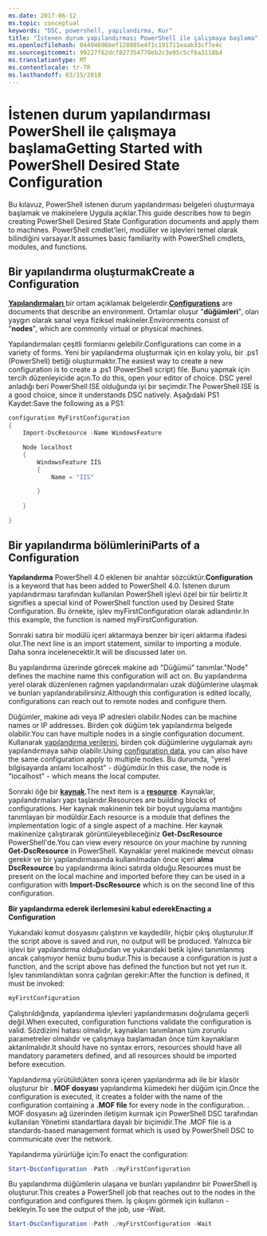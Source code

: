 ```yaml
---
ms.date: 2017-06-12
ms.topic: conceptual
keywords: "DSC, powershell, yapılandırma, Kur"
title: "İstenen durum yapılandırması PowerShell ile çalışmaya başlama"
ms.openlocfilehash: 04404696bef128805e4f1c191711eaab33cf7e4c
ms.sourcegitcommit: 99227f62dcf827354770eb2c3e95c5cf6a3118b4
ms.translationtype: MT
ms.contentlocale: tr-TR
ms.lasthandoff: 03/15/2018
---
```

# <a name="getting-started-with-powershell-desired-state-configuration"></a><span data-ttu-id="42b7d-103">İstenen durum yapılandırması PowerShell ile çalışmaya başlama</span><span class="sxs-lookup"><span data-stu-id="42b7d-103">Getting Started with PowerShell Desired State Configuration</span></span> #

<span data-ttu-id="42b7d-104">Bu kılavuz, PowerShell istenen durum yapılandırması belgeleri oluşturmaya başlamak ve makinelere Uygula açıklar.</span><span class="sxs-lookup"><span data-stu-id="42b7d-104">This guide describes how to begin creating PowerShell Desired State Configuration documents and apply them to machines.</span></span> <span data-ttu-id="42b7d-105">PowerShell cmdlet'leri, modüller ve işlevleri temel olarak bilindiğini varsayar.</span><span class="sxs-lookup"><span data-stu-id="42b7d-105">It assumes basic familiarity with PowerShell cmdlets, modules, and functions.</span></span> 


## <a name="create-a-configuration"></a><span data-ttu-id="42b7d-106">Bir yapılandırma oluşturmak</span><span class="sxs-lookup"><span data-stu-id="42b7d-106">Create a Configuration</span></span> ##

<span data-ttu-id="42b7d-107">[**Yapılandırmaları** ](https://msdn.microsoft.com/powershell/dsc/configurations) bir ortam açıklamak belgelerdir.</span><span class="sxs-lookup"><span data-stu-id="42b7d-107">[**Configurations**](https://msdn.microsoft.com/powershell/dsc/configurations) are documents that describe an environment.</span></span> <span data-ttu-id="42b7d-108">Ortamlar oluşur "**düğümleri**", olan yaygın olarak sanal veya fiziksel makineler.</span><span class="sxs-lookup"><span data-stu-id="42b7d-108">Environments consist of "**nodes**", which are commonly virtual or physical machines.</span></span> 

<span data-ttu-id="42b7d-109">Yapılandırmaları çeşitli formlarını gelebilir.</span><span class="sxs-lookup"><span data-stu-id="42b7d-109">Configurations can come in a variety of forms.</span></span> <span data-ttu-id="42b7d-110">Yeni bir yapılandırma oluşturmak için en kolay yolu, bir .ps1 (PowerShell) betiği oluşturmaktır.</span><span class="sxs-lookup"><span data-stu-id="42b7d-110">The easiest way to create a new configuration is to create a .ps1 (PowerShell script) file.</span></span> <span data-ttu-id="42b7d-111">Bunu yapmak için tercih düzenleyicide açın.</span><span class="sxs-lookup"><span data-stu-id="42b7d-111">To do this, open your editor of choice.</span></span> <span data-ttu-id="42b7d-112">DSC yerel anladığı beri PowerShell ISE olduğunda iyi bir seçimdir.</span><span class="sxs-lookup"><span data-stu-id="42b7d-112">The PowerShell ISE is a good choice, since it understands DSC natively.</span></span> <span data-ttu-id="42b7d-113">Aşağıdaki PS1 Kaydet:</span><span class="sxs-lookup"><span data-stu-id="42b7d-113">Save the following as a PS1:</span></span>

```powershell
configuration MyFirstConfiguration
{
    Import-DscResource -Name WindowsFeature

    Node localhost
    {
        WindowsFeature IIS
        {
            Name = "IIS"

        }
        
    }

}
```
## <a name="parts-of-a-configuration"></a><span data-ttu-id="42b7d-114">Bir yapılandırma bölümlerini</span><span class="sxs-lookup"><span data-stu-id="42b7d-114">Parts of a Configuration</span></span> ##
<span data-ttu-id="42b7d-115">**Yapılandırma** PowerShell 4.0 eklenen bir anahtar sözcüktür.</span><span class="sxs-lookup"><span data-stu-id="42b7d-115">**Configuration** is a keyword that has been added to PowerShell 4.0.</span></span> <span data-ttu-id="42b7d-116">İstenen durum yapılandırması tarafından kullanılan PowerShell işlevi özel bir tür belirtir.</span><span class="sxs-lookup"><span data-stu-id="42b7d-116">It signifies a special kind of PowerShell function used by Desired State Configuration.</span></span> <span data-ttu-id="42b7d-117">Bu örnekte, işlev myFirstConfiguration olarak adlandırılır.</span><span class="sxs-lookup"><span data-stu-id="42b7d-117">In this example, the function is named myFirstConfiguration.</span></span> 

<span data-ttu-id="42b7d-118">Sonraki satıra bir modülü içeri aktarmaya benzer bir içeri aktarma ifadesi olur.</span><span class="sxs-lookup"><span data-stu-id="42b7d-118">The next line is an import statement, similar to importing a module.</span></span> <span data-ttu-id="42b7d-119">Daha sonra incelenecektir.</span><span class="sxs-lookup"><span data-stu-id="42b7d-119">It will be discussed later on.</span></span>

<span data-ttu-id="42b7d-120">Bu yapılandırma üzerinde görecek makine adı "Düğümü" tanımlar.</span><span class="sxs-lookup"><span data-stu-id="42b7d-120">"Node" defines the machine name this configuration will act on.</span></span> <span data-ttu-id="42b7d-121">Bu yapılandırma yerel olarak düzenlenen rağmen yapılandırmaları uzak düğümlerine ulaşmak ve bunları yapılandırabilirsiniz.</span><span class="sxs-lookup"><span data-stu-id="42b7d-121">Although this configuration is edited locally, configurations can reach out to remote nodes and configure them.</span></span> 

<span data-ttu-id="42b7d-122">Düğümler, makine adı veya IP adresleri olabilir.</span><span class="sxs-lookup"><span data-stu-id="42b7d-122">Nodes can be machine names or IP addresses.</span></span> <span data-ttu-id="42b7d-123">Birden çok düğüm tek yapılandırma belgede olabilir.</span><span class="sxs-lookup"><span data-stu-id="42b7d-123">You can have multiple nodes in a single configuration document.</span></span> <span data-ttu-id="42b7d-124">Kullanarak [yapılandırma verilerini](https://msdn.microsoft.com/powershell/dsc/configdata), birden çok düğümlerine uygulamak aynı yapılandırmaya sahip olabilir.</span><span class="sxs-lookup"><span data-stu-id="42b7d-124">Using [configuration data](https://msdn.microsoft.com/powershell/dsc/configdata), you can also have the same configuration apply to multiple nodes.</span></span> <span data-ttu-id="42b7d-125">Bu durumda, "yerel bilgisayarda anlamı localhost" - düğümdür.</span><span class="sxs-lookup"><span data-stu-id="42b7d-125">In this case, the node is "localhost" - which means the local computer.</span></span> 

<span data-ttu-id="42b7d-126">Sonraki öğe bir [ **kaynak**](https://msdn.microsoft.com/powershell/dsc/resources).</span><span class="sxs-lookup"><span data-stu-id="42b7d-126">The next item is a [**resource**](https://msdn.microsoft.com/powershell/dsc/resources).</span></span> <span data-ttu-id="42b7d-127">Kaynaklar, yapılandırmaları yapı taşlarıdır.</span><span class="sxs-lookup"><span data-stu-id="42b7d-127">Resources are building blocks of configurations.</span></span> <span data-ttu-id="42b7d-128">Her kaynak makinenin tek bir boyut uygulama mantığını tanımlayan bir modüldür.</span><span class="sxs-lookup"><span data-stu-id="42b7d-128">Each resource is a module that defines the implementation logic of a single aspect of a machine.</span></span> <span data-ttu-id="42b7d-129">Her kaynak makinenize çalıştırarak görüntüleyebileceğiniz **Get-DscResource** PowerShell'de.</span><span class="sxs-lookup"><span data-stu-id="42b7d-129">You can view every resource on your machine by running **Get-DscResource** in PowerShell.</span></span> <span data-ttu-id="42b7d-130">Kaynaklar yerel makinede mevcut olması gerekir ve bir yapılandırmasında kullanılmadan önce içeri **alma DscResource** bu yapılandırma ikinci satırda olduğu.</span><span class="sxs-lookup"><span data-stu-id="42b7d-130">Resources must be present on the local machine and imported before they can be used in a configuration with **Import-DscResource** which is on the second line of this configuration.</span></span> 

<span data-ttu-id="42b7d-131">**Bir yapılandırma ederek ilerlemesini kabul ederek**</span><span class="sxs-lookup"><span data-stu-id="42b7d-131">**Enacting a Configuration**</span></span>

<span data-ttu-id="42b7d-132">Yukarıdaki komut dosyasını çalıştırın ve kaydedilir, hiçbir çıkış oluşturulur.</span><span class="sxs-lookup"><span data-stu-id="42b7d-132">If the script above is saved and run, no output will be produced.</span></span> <span data-ttu-id="42b7d-133">Yalnızca bir işlevi bir yapılandırma olduğundan ve yukarıdaki betik işlevi tanımlanmış ancak çalışmıyor henüz bunu budur.</span><span class="sxs-lookup"><span data-stu-id="42b7d-133">This is because a configuration is just a function, and the script above has defined the function but not yet run it.</span></span> <span data-ttu-id="42b7d-134">İşlev tanımlandıktan sonra çağrılan gerekir:</span><span class="sxs-lookup"><span data-stu-id="42b7d-134">After the function is defined, it must be invoked:</span></span>
```powershell
myFirstConfiguration
```

<span data-ttu-id="42b7d-135">Çalıştırıldığında, yapılandırma işlevleri yapılandırmasını doğrulama geçerli değil.</span><span class="sxs-lookup"><span data-stu-id="42b7d-135">When executed, configuration functions validate the configuration is valid.</span></span> <span data-ttu-id="42b7d-136">Sözdizimi hatası olmalıdır, kaynakları tanımlanan tüm zorunlu parametreler olmalıdır ve çalışmaya başlamadan önce tüm kaynakların aktarılmalıdır.</span><span class="sxs-lookup"><span data-stu-id="42b7d-136">It should have no syntax errors, resources should have all mandatory parameters defined, and all resources should be imported before execution.</span></span>

<span data-ttu-id="42b7d-137">Yapılandırma yürütüldükten sonra içeren yapılandırma adı ile bir klasör oluşturur bir **. MOF dosyası** yapılandırma kümedeki her düğüm için.</span><span class="sxs-lookup"><span data-stu-id="42b7d-137">Once the configuration is executed, it creates a folder with the name of the configuration containing a **.MOF file** for every node in the configuration.</span></span> <span data-ttu-id="42b7d-138">. MOF dosyasını ağ üzerinden iletişim kurmak için PowerShell DSC tarafından kullanılan Yönetimi standartlara dayalı bir biçimidir.</span><span class="sxs-lookup"><span data-stu-id="42b7d-138">The .MOF file is a standards-based management format which is used by PowerShell DSC to communicate over the network.</span></span>

<span data-ttu-id="42b7d-139">Yapılandırma yürürlüğe için:</span><span class="sxs-lookup"><span data-stu-id="42b7d-139">To enact the configuration:</span></span>
```powershell
Start-DscConfiguration -Path ./myFirstConfiguration
```
<span data-ttu-id="42b7d-140">Bu yapılandırma düğümlerin ulaşana ve bunları yapılandırır bir PowerShell iş oluşturur.</span><span class="sxs-lookup"><span data-stu-id="42b7d-140">This creates a PowerShell job that reaches out to the nodes in the configuration and configures them.</span></span> <span data-ttu-id="42b7d-141">İş çıkışını görmek için kullanın - bekleyin.</span><span class="sxs-lookup"><span data-stu-id="42b7d-141">To see the output of the job, use -Wait.</span></span> 
```powershell
Start-DscConfiguration -Path ./myFirstConfiguration -Wait
```


